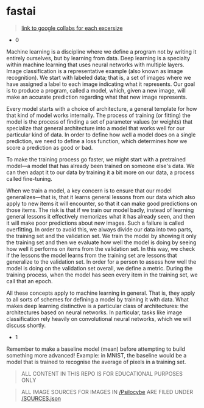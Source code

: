 # fastai

> [link to google collabs for each excersize](https://drive.google.com/drive/search?q=owner:me%20(type:application/vnd.google.colaboratory%20||%20type:application/vnd.google.colab))

- 0

Machine learning is a discipline where we define a program not by writing it entirely ourselves, but by learning from data. Deep learning is a specialty within machine learning that uses neural networks with multiple layers. Image classification is a representative example (also known as image recognition). We start with labeled data; that is, a set of images where we have assigned a label to each image indicating what it represents. Our goal is to produce a program, called a model, which, given a new image, will make an accurate prediction regarding what that new image represents.

Every model starts with a choice of architecture, a general template for how that kind of model works internally. The process of training (or fitting) the model is the process of finding a set of parameter values (or weights) that specialize that general architecture into a model that works well for our particular kind of data. In order to define how well a model does on a single prediction, we need to define a loss function, which determines how we score a prediction as good or bad.

To make the training process go faster, we might start with a pretrained model—a model that has already been trained on someone else's data. We can then adapt it to our data by training it a bit more on our data, a process called fine-tuning.

When we train a model, a key concern is to ensure that our model generalizes—that is, that it learns general lessons from our data which also apply to new items it will encounter, so that it can make good predictions on those items. The risk is that if we train our model badly, instead of learning general lessons it effectively memorizes what it has already seen, and then it will make poor predictions about new images. Such a failure is called overfitting. In order to avoid this, we always divide our data into two parts, the training set and the validation set. We train the model by showing it only the training set and then we evaluate how well the model is doing by seeing how well it performs on items from the validation set. In this way, we check if the lessons the model learns from the training set are lessons that generalize to the validation set. In order for a person to assess how well the model is doing on the validation set overall, we define a metric. During the training process, when the model has seen every item in the training set, we call that an epoch.

All these concepts apply to machine learning in general. That is, they apply to all sorts of schemes for defining a model by training it with data. What makes deep learning distinctive is a particular class of architectures: the architectures based on neural networks. In particular, tasks like image classification rely heavily on convolutional neural networks, which we will discuss shortly.

- 1

Remember to make a baseline model (mean) before attempting to build something more advanced! Example: in MNIST, the baseline would be a model that is trained to recognise the average of pixels in a training set.

> ALL CONTENT IN THIS REPO IS FOR EDUCATIONAL PURPOSES ONLY

> ALL IMAGE SOURCES FOR IMAGES IN [/Psilocybe](/Psilocybe/) ARE FILED UNDER [/SOURCES.json](/SOURCES.json)
